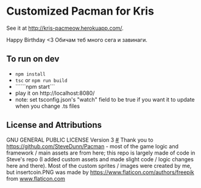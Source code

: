 ﻿# Customized Pacman for Kris
 
 See it at http://kris-pacmeow.herokuapp.com/.
 
Happy Birthday <3 Обичам теб много сега и завинаги.

## To run on dev
- ```npm install```
- ```tsc``` or ```npm run build```
- ``````npm start```
- play it on http://localhost:8080/
- note: set tsconfig.json's "watch" field to be true if you want it to update when you change .ts files


## License and Attributions
GNU GENERAL PUBLIC LICENSE Version 3 [#](LICENSE.txt)
Thank you to https://github.com/SteveDunn/Pacman - most of the game logic and framework / main assets are from here; this repo is largely made of code in Steve's repo (I added custom assets and made slight code / logic changes here and there).
Most of the custom sprites / images were created by me, but insertcoin.PNG was made by https://www.flaticon.com/authors/freepik from www.flaticon.com
